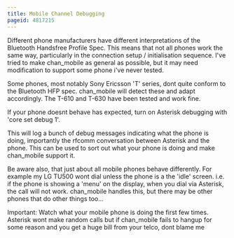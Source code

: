 ```yaml
---
title: Mobile Channel Debugging
pageid: 4817215
---
```


Different phone manufacturers have different interpretations of the Bluetooth Handsfree Profile Spec. This means that not all phones work the same way, particularly in the connection setup / initialisation sequence. I've tried to make chan\_mobile as general as possible, but it may need modification to support some phone i've never tested. 


Some phones, most notably Sony Ericsson 'T' series, dont quite conform to the Bluetooth HFP spec. chan\_mobile will detect these and adapt accordingly. The T-610 and T-630 have been tested and work fine. 


If your phone doesnt behave has expected, turn on Asterisk debugging with 'core set debug 1'. 


This will log a bunch of debug messages indicating what the phone is doing, importantly the rfcomm conversation between Asterisk and the phone. This can be used to sort out what your phone is doing and make chan\_mobile support it. 


Be aware also, that just about all mobile phones behave differently. For example my LG TU500 wont dial unless the phone is a the 'idle' screen. i.e. if the phone is showing a 'menu' on the display, when you dial via Asterisk, the call will not work. chan\_mobile handles this, but there may be other phones that do other things too... 


Important: Watch what your mobile phone is doing the first few times. Asterisk wont make random calls but if chan\_mobile fails to hangup for some reason and you get a huge bill from your telco, dont blame me 

